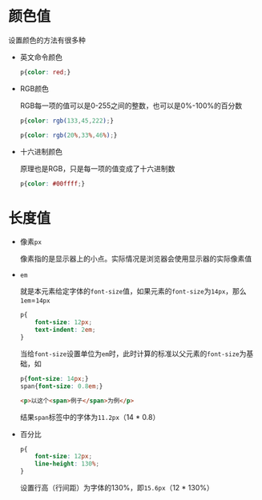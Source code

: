 # 颜色值

设置颜色的方法有很多种

- 英文命令颜色

  ```css
  p{color: red;}
  ```

- RGB颜色

  RGB每一项的值可以是0-255之间的整数，也可以是0%-100%的百分数

  ```css
  p{color: rgb(133,45,222);}
  ```

  ```css
  p{color: rgb(20%,33%,46%);}
  ```

- 十六进制颜色

  原理也是RGB，只是每一项的值变成了十六进制数

  ```css
  p{color: #00ffff;}
  ```

# 长度值

- 像素`px`

  像素指的是显示器上的小点。实际情况是浏览器会使用显示器的实际像素值

- `em`

  就是本元素给定字体的`font-size`值，如果元素的`font-size`为`14px`，那么`1em`=`14px`

  ```css
  p{
      font-size: 12px;
      text-indent: 2em;
  }
  ```

  当给`font-size`设置单位为`em`时，此时计算的标准以父元素的`font-size`为基础，如

  ```css
  p{font-size: 14px;}
  span{font-size: 0.8em;}
  ```

  ```html
  <p>以这个<span>例子</span>为例</p>
  ```

  结果`span`标签中的字体为`11.2px`（14 * 0.8）

- 百分比

  ```css
  p{
      font-size: 12px;
      line-height: 130%;
  }
  ```

  设置行高（行间距）为字体的130%，即`15.6px`（12 * 130%）











